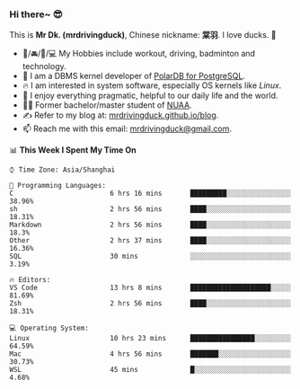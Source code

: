 ### Hi there~ 😎

This is **Mr Dk. (mrdrivingduck)**, Chinese nickname: **棠羽**. I love ducks. 🦆

- 💪/🚘/🏸/💻 My Hobbies include workout, driving, badminton and technology.
- 🍊 I am a DBMS kernel developer of [PolarDB for PostgreSQL](https://github.com/ApsaraDB/PolarDB-for-PostgreSQL).
- 🔥 I am interested in system software, especially OS kernels like *Linux*.
- 🔧 I enjoy everything pragmatic, helpful to our daily life and the world.
- 👨‍🎓 Former bachelor/master student of [NUAA](https://en.wikipedia.org/wiki/Nanjing_University_of_Aeronautics_and_Astronautics).
- ✍ Refer to my blog at: [mrdrivingduck.github.io/blog](https://www.mrdrivingduck.cn/blog/#/).
- 📫 Reach me with this email: [mrdrivingduck@gmail.com](mailto:mrdrivingduck@gmail.com).

<!--START_SECTION:waka-->
📊 **This Week I Spent My Time On** 

```text
⌚︎ Time Zone: Asia/Shanghai

💬 Programming Languages: 
C                        6 hrs 16 mins       █████████░░░░░░░░░░░░░░░░   38.96% 
sh                       2 hrs 56 mins       ████░░░░░░░░░░░░░░░░░░░░░   18.31% 
Markdown                 2 hrs 56 mins       ████░░░░░░░░░░░░░░░░░░░░░   18.3% 
Other                    2 hrs 37 mins       ████░░░░░░░░░░░░░░░░░░░░░   16.36% 
SQL                      30 mins             ░░░░░░░░░░░░░░░░░░░░░░░░░   3.19%

🔥 Editors: 
VS Code                  13 hrs 8 mins       ████████████████████░░░░░   81.69% 
Zsh                      2 hrs 56 mins       ████░░░░░░░░░░░░░░░░░░░░░   18.31%

💻 Operating System: 
Linux                    10 hrs 23 mins      ████████████████░░░░░░░░░   64.59% 
Mac                      4 hrs 56 mins       ███████░░░░░░░░░░░░░░░░░░   30.73% 
WSL                      45 mins             █░░░░░░░░░░░░░░░░░░░░░░░░   4.68%

```


<!--END_SECTION:waka-->

<!-- ![Mr Dk.'s GitHub Stats](https://github-readme-stats.vercel.app/api?username=mrdrivingduck&count_private&show_icons=true&theme=buefy) -->

<!-- ![Most Used Languages](https://github-readme-stats.vercel.app/api/top-langs/?username=mrdrivingduck&exclude_repo=mips32-CPU,snort-tcp-socket&theme=buefy&layout=compact&langs_count=10) -->


<!--
**mrdrivingduck/mrdrivingduck** is a ✨ _special_ ✨ repository because its `README.md` (this file) appears on your GitHub profile.

Here are some ideas to get you started:

- 🔭 I’m currently working on ...
- 🌱 I’m currently learning ...
- 👯 I’m looking to collaborate on ...
- 🤔 I’m looking for help with ...
- 💬 Ask me about ...
- 📫 How to reach me: ...
- 😄 Pronouns: ...
- ⚡ Fun fact: ...
-->
